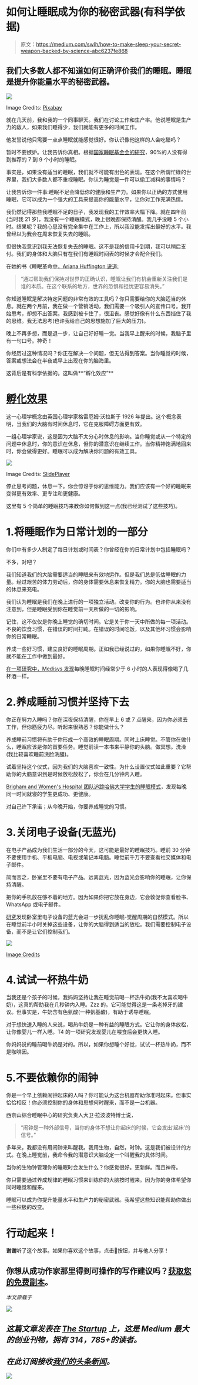 # 如何让睡眠成为你的秘密武器(有科学依据)

> 原文：<https://medium.com/swlh/how-to-make-sleep-your-secret-weapon-backed-by-science-abc6237fe868>

## 我们大多数人都不知道如何正确评价我们的睡眠。睡眠是提升你能量水平的秘密武器。

![](img/2a10a0d1fe6577874b9f2163ece65a85.png)

Image Credits: [Pixabay](https://pixabay.com/en/woman-girl-bella-read-sleep-2197947/)

就在几天前，我和我的一个同事聊天。我们在讨论工作和生产率。他说睡眠是生产力的敌人，如果我们睡得少，我们就能有更多的时间工作。

他发誓说他只需要一点点睡眠就能感觉很好。你认识像他这样的人会吃醋吗？

暂时不要嫉妒。让我告诉你真相。根据[国家睡眠基金会的研究](https://www.self.com/story/the-truth-about-people-who-say-they-only-need-a-few-hours-of-sleep)，90%的人没有得到推荐的 7 到 9 个小时的睡眠。

事实是，如果没有适当的睡眠，我们就不可能有出色的表现。在这个所谓忙碌的世界里，我们大多数人都不重视睡眠。你认为睡觉是一件可以偷工减料的事情吗？

让我告诉你一件事:睡眠不足会降低你的健康和生产力。如果你以正确的方式使用睡眠，它可以成为一个强大的工具来提高你的能量水平，让你对工作充满热情。

我仍然记得那些我睡眠不足的日子，我发现我的工作效率大幅下降。就在四年前(当时我 21 岁)，我没有一个睡眠模式，晚上很晚都保持清醒。我几乎没睡 5 个小时。结果呢？我的心思没有完全集中在工作上，所以我没能发挥出最好的水平。我曾经以为我会在周末恢复失去的睡眠。

但很快我意识到我无法恢复失去的睡眠。这不是我的信用卡到期，我可以稍后支付。我们的身体和大脑只有在我们有睡眠时间表的时候才会配合我们。

在她的书《睡眠革命[中，Ariana Huffington 说道:](https://www.goodreads.com/book/show/25893700-the-sleep-revolution)

> “通过帮助我们保持对世界的正确认识，睡眠让我们有机会重新关注我们是谁的本质。在这个联系的地方，世界的恐惧和担忧更容易消失。”

你知道睡眠是解决特定问题的非常有效的工具吗？你只需要给你的大脑适当的休息。就在两个月前，我在做一个营销活动，我们需要一个吸引人的宣传口号。我开始思考，却想不出答案。我感到被卡住了，很沮丧。感觉好像有什么东西挡住了我的思维。我无法思考(也许我给自己的思想施加了巨大的压力)。

晚上不再多想，而是退一步，让自己好好睡一觉。当我早上醒来的时候，我脑子里有一句口号。神奇！

你经历过这种情况吗？你正在解决一个问题，但无法得到答案。当你睡觉的时候，答案或想法会在半夜或早上出现在你的脑海里。

这背后是有科学依据的。这叫做**“孵化效应”**

# [孵化效果](https://www.spring.org.uk/2012/07/the-incubation-effect-how-to-break-through-a-mental-block.php)

这一心理学概念由英国心理学家格雷厄姆·沃拉斯于 1926 年提出。这个概念表明，当我们的大脑有时间休息时，它在克服障碍方面更有效。

一组心理学家说，这是因为大脑不太分心时休息的影响。当你睡觉或从一个特定的问题中休息时，你的意识在休息，但你的潜意识在继续工作。当你精神饱满地回来时，你会做得更好。睡眠可以成为解决你问题的有效工具。

![](img/75e8b36fd506800097b3389ac56b44fa.png)

Image Credits: [SlidePlayer](http://slideplayer.com/slide/10947381/)

停止思考问题，休息一下。你会惊讶于你的思维能力。我们应该有一个好的睡眠来变得更有效率、更专注和更健康。

这里有 5 个简单的睡眠技巧来教你如何做到这一点(我已经测试了这些技巧)。

# 1.将睡眠作为日常计划的一部分

你们中有多少人制定了每日计划或时间表？你曾经在你的日常计划中包括睡眠吗？

不多，对吧？

我们知道我们的大脑需要适当的睡眠来有效地运作。但是我们总是低估睡眠的力量。经过艰苦的体力劳动后，你的身体需要休息来恢复精力。你的大脑也需要适当的休息来充电。

我们认为睡眠是我们在晚上进行的一项独立活动。改变你的行为。也许你从来没有注意到，但是睡眠受到你在睡觉前一天所做的一切的影响。

记住，这不仅仅是你晚上睡觉的确切时间。它是关于你一天中所做的每一项活动。不良的饮食习惯，在错误的时间打盹。在错误的时间吃饭，以及其他坏习惯会影响你的日常睡眠。

养成一些好习惯，建立良好的睡眠周期。正如我已经说过的，如果你睡眠不好，你就不能在工作中做到最好。

[在一项研究中，Medisys 发现](http://www.dailymail.co.uk/health/article-4768074/Less-six-hours-sleep-night-like-BINGE-drinking.html)每晚睡眠时间经常少于 6 小时的人表现得像喝了几杯酒一样。

# 2.养成睡前习惯并坚持下去

你正在努力入睡吗？你在深夜保持清醒，你在早上 6 或 7 点醒来，因为你必须去工作，但你筋疲力尽。听起来很熟悉？你能做什么？

养成睡前习惯将有助于你形成一个高效的睡眠周期。同时上床睡觉。不管你在做什么，睡眠应该是你的首要任务。睡觉前读一本书来平静你的头脑。做冥想。洗澡(我比较喜欢睡前洗脸洗腿)。

试着坚持这个仪式，因为我们的大脑喜欢一致性。为什么设置仪式如此重要？它帮助你的大脑意识到是时候放松放松了，你会在几分钟内入睡。

[Brigham and Women's Hospital 团队追踪哈佛大学学生的睡眠模式](http://www.dailymail.co.uk/health/article-4597868/Why-bed-time-night.html)，发现每晚同一时间就寝的学生更成功、更健康。

对自己许下承诺；从今晚开始，你要养成睡觉的习惯。

# 3.关闭电子设备(无蓝光)

在电子产品成为我们生活一部分的今天，这可能是最好的睡眠技巧。睡前 30 分钟不要使用手机、平板电脑、电视或笔记本电脑。睡觉前千万不要查看社交媒体和电子邮件。

简而言之，卧室里不要有电子产品。远离蓝光，因为蓝光会影响你的睡眠，让你保持清醒。

把你的手机放在够不着的地方。因为如果你把它放在身边，它会敦促你查看脸书、WhatsApp 或电子邮件。

[研究](https://sleepfoundation.org/ask-the-expert/electronics-the-bedroom)发现卧室里电子设备的蓝光会进一步扰乱你睡眠-觉醒周期的自然模式。所以在睡觉前半小时关掉这些设备，让你的大脑得到适当的放松。我们需要控制电子设备，而不是让它们控制我们。

![](img/4ec82b3575974ff0e2074c80d74c80c4.png)

[Image Credits](http://thepowerofhealthyfood.com/how-smartphone-light-affects-your-brain-body-infographic/)

# 4.试试一杯热牛奶

当我还是个孩子的时候，我妈妈坚持让我在睡觉前喝一杯热牛奶(我不太喜欢喝牛奶)，这真的帮助我在几秒钟内入睡。Zzz 的。它可能觉得这是一条老掉牙的建议。但事实是，牛奶含有色氨酸(一种氨基酸)，有助于诱导睡眠。

对于想快速入睡的人来说，喝热牛奶是一种有益的睡眠方式。它让你的身体放松，让你像婴儿一样入睡。T4 的一项研究发现婴儿在喂食后会更快入睡。

你妈妈说的睡前喝牛奶是对的。所以，如果你想睡个好觉，试试一杯热牛奶，而不是咖啡因。

# 5.不要依赖你的闹钟

你是一个早上依赖闹钟起床的人吗？你可能认为这台机器帮助你准时起床。但事实恰恰相反！你必须控制你的身体和思想何时醒来，而不是一台机器。

西奈山综合睡眠中心的研究负责人大卫·拉波波特博士说，

> “闹钟是一种外部信号，当你的身体不想让你起床的时候，它会发出‘起床’的信号。”

多年来，我都没有用闹钟来叫醒我。我用生物，自然，时钟。这是我们被设计的方式。在晚上睡觉前，我命令我的潜意识大脑设定一个叫醒我的具体时间。

当你的生物钟管理你的睡眠时会发生什么？你感觉很好。更新鲜。而且神奇。

你只需要通过养成规律的睡眠习惯来训练你的大脑按时醒来。因为你的身体希望你同时睡觉和醒来。

睡眠可以成为你提升能量水平和生产力的秘密武器。我希望这些知识能帮助你做出一些积极的改变。

# 行动起来！

**谢谢**听了这个故事。如果你喜欢这个故事，点击👏按钮，并与他人分享！

## 你想从成功作家那里得到可操作的写作建议吗？[获取您的免费副本](https://mailchi.mp/d0442b655c31/get-your-ebook)。

*本文原载于*[](http://prepawan.com/sleep-your-secret-weapon/)

*[![](img/308a8d84fb9b2fab43d66c117fcc4bb4.png)](https://medium.com/swlh)*

## *这篇文章发表在 [The Startup](https://medium.com/swlh) 上，这是 Medium 最大的创业刊物，拥有 314，785+的读者。*

## *在此订阅接收[我们的头条新闻](http://growthsupply.com/the-startup-newsletter/)。*

*[![](img/b0164736ea17a63403e660de5dedf91a.png)](https://medium.com/swlh)*
